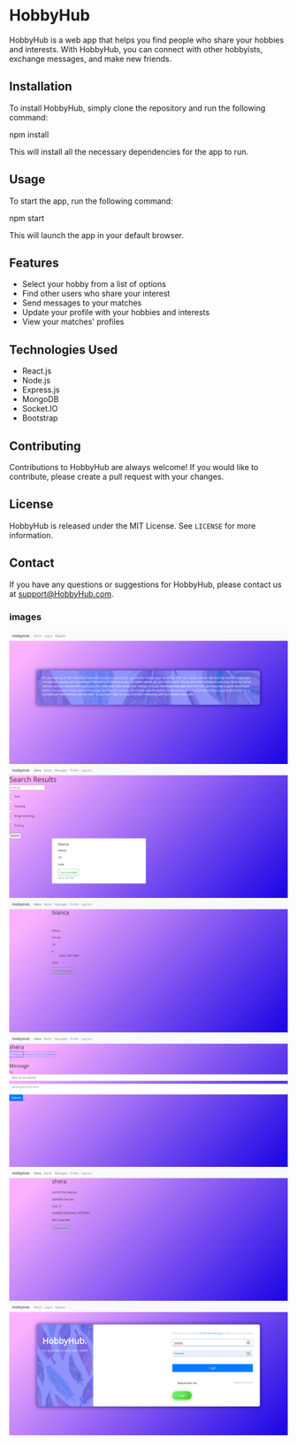 # HobbyHub

HobbyHub is a web app that helps you find people who share your hobbies and interests. With HobbyHub, you can connect with other hobbyists, exchange messages, and make new friends.

## Installation

To install HobbyHub, simply clone the repository and run the following command:

npm install


This will install all the necessary dependencies for the app to run.

## Usage

To start the app, run the following command:

npm start


This will launch the app in your default browser.

## Features

- Select your hobby from a list of options
- Find other users who share your interest
- Send messages to your matches
- Update your profile with your hobbies and interests
- View your matches' profiles

## Technologies Used

- React.js
- Node.js
- Express.js
- MongoDB
- Socket.IO
- Bootstrap

## Contributing

Contributions to HobbyHub are always welcome! If you would like to contribute, please create a pull request with your changes.

## License

HobbyHub is released under the MIT License. See `LICENSE` for more information.

## Contact

If you have any questions or suggestions for HobbyHub, please contact us at support@HobbyHub.com.


### images
<img src="unmismatched/images/2.png" alt="Alt text" title="Optional title">
<img src="unmismatched/images/3.png" alt="Alt text" title="Optional title">
<img src="unmismatched/images/4.png" alt="Alt text" title="Optional title">
<img src="unmismatched/images/5.png" alt="Alt text" title="Optional title">
<img src="unmismatched/images/6.png" alt="Alt text" title="Optional title">
<img src="unmismatched/images/7.png" alt="Alt text" title="Optional title">
